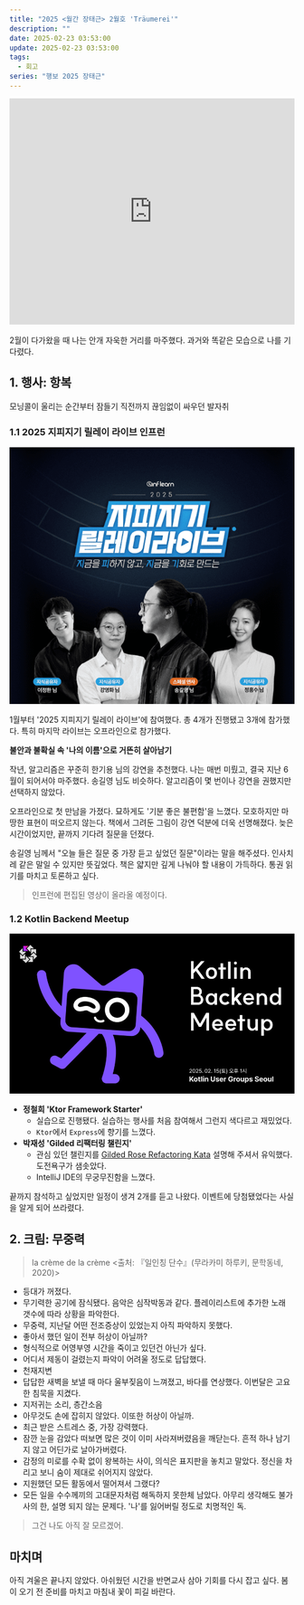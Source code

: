```yaml
---
title: "2025 <월간 장태근> 2월호 'Träumerei'"
description: ""
date: 2025-02-23 03:53:00
update: 2025-02-23 03:53:00
tags:
  - 회고
series: "행보 2025 장태근" 
---
```


<iframe width="100%" height="400" src="https://www.youtube.com/embed/6z82w0l6kwE?si=J2yrpJ6J96GUfdcY" title="YouTube video player" frameborder="0" allow="accelerometer; autoplay; clipboard-write; encrypted-media; gyroscope; picture-in-picture; web-share" referrerpolicy="strict-origin-when-cross-origin" allowfullscreen></iframe>

2월이 다가왔을 때 나는 안개 자욱한 거리를 마주했다. 과거와 똑같은 모습으로 나를 기다렸다.

## 1. 행사: 항복

모닝콜이 울리는 순간부터 잠들기 직전까지 끊임없이 싸우던 발자취

### 1.1 2025 지피지기 릴레이 라이브 인프런

![2025 지피지기 릴레이 라이브 인프런](inflearn-2025zpzglive.png)

1월부터 '2025 지피지기 릴레이 라이브'에 참여했다. 총 4개가 진행됐고 3개에 참가했다. 특히 마지막 라이브는 오프라인으로 참가했다.

**불안과 불확실 속 '나의 이름'으로 거뜬히 살아남기**

작년, 알고리즘은 꾸준히 한기용 님의 강연을 추천했다. 나는 매번 미뤘고, 결국 지난 6월이 되어서야 마주했다.
송길영 님도 비슷하다. 알고리즘이 몇 번이나 강연을 권했지만 선택하지 않았다.

오프라인으로 첫 만남을 가졌다. 묘하게도 '기분 좋은 불편함'을 느꼈다. 모호하지만 마땅한 표현이 떠오르지 않는다.
책에서 그려둔 그림이 강연 덕분에 더욱 선명해졌다. 늦은 시간이었지만, 끝까지 기다려 질문을 던졌다.

송길영 님께서 "오늘 들은 질문 중 가장 듣고 싶었던 질문"이라는 말을 해주셨다. 인사치레 같은 말일 수 있지만 뜻깊었다.
책은 얇지만 깊게 나눠야 할 내용이 가득하다. 통권 읽기를 마치고 토론하고 싶다.

> 인프런에 편집된 영상이 올라올 예정이다.

### 1.2 Kotlin Backend Meetup

![Kotlin Backend Meetup](kotlin-backend-meetup.png)

- **정철희 'Ktor Framework Starter'**
    - 실습으로 진행됐다. 실습하는 행사를 처음 참여해서 그런지 색다르고 재밌었다.
    - `Ktor`에서 `Express`에 향기를 느꼈다.
- **박재성 'Gilded 리팩터링 챌린지'**
    - 관심 있던 챌린지를 [Gilded Rose Refactoring Kata](https://youtu.be/AxxNHKCldzA?si=i4wGnhdATPotWlFM) 설명해 주셔서 유익했다.
      도전욕구가 샘솟았다.
    - IntelliJ IDE의 무궁무진함을 느꼈다.

끝까지 참석하고 싶었지만 일정이 생겨 2개를 듣고 나왔다. 이벤트에 당첨됐었다는 사실을 알게 되어 쓰라렸다.

## 2. 크림: 무중력

> la crème de la crème <출처: 『일인칭 단수』(무라카미 하루키, 문학동네, 2020)>

- 등대가 꺼졌다.
- 무기력한 공기에 잠식됐다. 음악은 심작박동과 같다. 플레이리스트에 추가한 노래 갯수에 따라 상황을 파악한다.
- 무중력, 지난달 어떤 전조증상이 있었는지 아직 파악하지 못했다.
- 좋아서 했던 일이 전부 허상이 아닐까?
- 형식적으로 어영부영 시간을 죽이고 있던건 아닌가 싶다.
- 어디서 제동이 걸렸는지 파악이 어려울 정도로 답답했다.
- 천재지변
- 답답한 새벽을 보낼 때 마다 울부짖음이 느껴졌고, 바다를 연상했다. 이번달은 고요한 침묵을 지켰다.
- 지저귀는 소리, 층간소음
- 아무것도 손에 잡히지 않았다. 이또한 허상이 아닐까.
- 최근 받은 스트레스 중, 가장 강력했다.
- 잠깐 눈을 감았다 떠보면 많은 것이 이미 사라져버렸음을 깨닫는다. 흔적 하나 남기지 않고 어딘가로 날아가버렸다.
- 감정의 미로를 수확 없이 왕복하는 사이, 의식은 표지판을 놓치고 말았다. 정신을 차리고 보니 숨이 제대로 쉬어지지 않았다.
- 지원했던 모든 활동에서 떨어져서 그랬다?
- 모든 일을 수수께끼의 고대문자처럼 해독하지 못한체 남았다. 아무리 생각해도 불가사의 한, 설명 되지 않는 문제다. '나'를 잃어버릴 정도로 치명적인 독.

> 그건 나도 아직 잘 모르겠어.

## 마치며

아직 겨울은 끝나지 않았다. 아쉬웠던 시간을 반면교사 삼아 기회를 다시 잡고 싶다. 봄이 오기 전 준비를 마치고 마침내 꽃이 피길 바란다.
